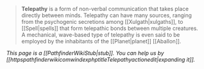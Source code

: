 > **Telepathy** is a form of non-verbal communication that takes place directly between minds. Telepathy can have many sources, ranging from the psychogenic secretions among [[Xulgath|xulgaths]], to [[Spell|spells]] that form telepathic bonds between multiple creatures. A mechanical, wave-based type of telepathy is even said to be employed by the inhabitants of the [[Planet|planet]] [[Aballon]].



*This page is a [[PathfinderWikiStub|stub]]. You can help us by [[httpspathfinderwikicomwindexphptitleTelepathyactionedit|expanding it]].*







